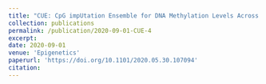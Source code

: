 ```yaml
---
title: "CUE: CpG impUtation Ensemble for DNA Methylation Levels Across the Human Methylation450 (HM450) and EPIC (HM850) BeadChip Platforms"
collection: publications
permalink: /publication/2020-09-01-CUE-4
excerpt: 
date: 2020-09-01
venue: 'Epigenetics'
paperurl: 'https://doi.org/10.1101/2020.05.30.107094'
citation: 
---
```

